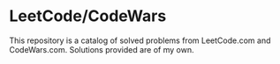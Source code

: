 # LeetCode/CodeWars

This repository is a catalog of solved problems from LeetCode.com and CodeWars.com.
Solutions provided are of my own.
